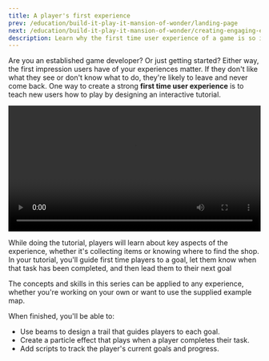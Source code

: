 ```yaml
---
title: A player's first experience
prev: /education/build-it-play-it-mansion-of-wonder/landing-page
next: /education/build-it-play-it-mansion-of-wonder/creating-engaging-experiences
description: Learn why the first time user experience of a game is so important, and how you can use effects build to help a player learn how to play. This is the beginning of the advanced series in Roblox's Build It Play It Mansion of Wonder.
---
```


Are you an established game developer? Or just getting started? Either way, the first impression users have of your experiences matter. If they don't like what they see or don't know what to do, they're likely to leave and never come back. One way to create a strong **first time user experience** is to teach new users how to play by designing an interactive tutorial.

<video controls src="../../assets/education/build-it-play-it-mansion-of-wonder/experienced-landing-page/example-full-game.mp4"  width="100%"></video>

While doing the tutorial, players will learn about key aspects of the experience, whether it's collecting items or knowing where to find the shop. In your tutorial, you'll guide first time players to a goal, let them know when that task has been completed, and then lead them to their next goal

The concepts and skills in this series can be applied to any experience, whether you're working on your own or want to use the supplied example map.

When finished, you'll be able to:

- Use beams to design a trail that guides players to each goal.
- Create a particle effect that plays when a player completes their task.
- Add scripts to track the player's current goals and progress.
